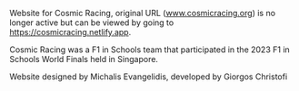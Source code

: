 Website for Cosmic Racing, original URL (www.cosmicracing.org) is no longer active but can be viewed by going to https://cosmicracing.netlify.app. 

Cosmic Racing was a F1 in Schools team that participated in the 2023 F1 in Schools World Finals held in Singapore.

Website designed by Michalis Evangelidis, developed by Giorgos Christofi 
